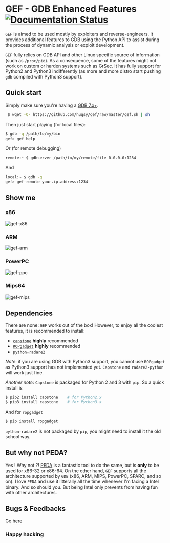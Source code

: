 # GEF - GDB Enhanced Features  [![Documentation Status](https://readthedocs.org/projects/gef/badge/?version=latest)](https://gef.readthedocs.org/en/latest/)

`GEF` is aimed to be used mostly by exploiters and reverse-engineers. It
provides additional features to GDB using the Python API to assist during the
process of dynamic analysis or exploit development.

`GEF` fully relies on GDB API and other Linux specific source of information
(such as `/proc/pid`). As a consequence, some of the features might not work on
custom or harden systems such as GrSec.
It has fully support for Python2 and Python3 indifferently (as more and more
distro start pushing `gdb` compiled with Python3 support).


## Quick start

Simply make sure you're having a [GDB 7.x+](https://www.gnu.org/s/gdb).
``` bash
 $ wget -O- https://github.com/hugsy/gef/raw/master/gef.sh | sh
```

Then just start playing (for local files):
```bash
$ gdb -q /path/to/my/bin
gef> gef help
```

Or (for remote debugging)
```bash
remote:~ $ gdbserver /path/to/my/remote/file 0.0.0.0:1234
```
And 
```bash
local:~ $ gdb -q
gef> gef-remote your.ip.address:1234
```

## Show me

### x86
![gef-x86](https://i.imgur.com/P6ZGp6E.png)

### ARM
![gef-arm](https://pbs.twimg.com/media/CA_y-xEU0AAroF3.png:large)

### PowerPC
![gef-ppc](https://i.imgur.com/IN6x6lw.png)

### Mips64
![gef-mips](https://i.imgur.com/WTXutso.png)


## Dependencies

There are none: `GEF` works out of the box!
However, to enjoy all the coolest features, it is recommended to install:

- [`capstone`](https://github.com/aquynh/capstone) **highly** recommended
- [`ROPgadget`](https://github.com/JonathanSalwan/ROPgadget) **highly** recommended
- [`python-radare2`](https://github.com/radare/radare2-bindings)

*Note*: if you are using GDB with Python3 support, you cannot use `ROPgadget` as
 Python3 support has not implemented yet. `Capstone` and `radare2-python` will
 work just fine.

*Another note*: `Capstone` is packaged for Python 2 and 3 with `pip`. So a quick install is
```bash
$ pip2 install capstone    # for Python2.x
$ pip3 install capstone    # for Python3.x
```

And for `ropgadget`
```bash
$ pip install ropgadget
```

`python-radare2` is not packaged by `pip`, you might need to install it the old school way.


## But why not PEDA?
Yes ! Why not ?! [PEDA](https://github.com/longld/peda) is a fantastic tool to
do the same, but is **only** to be used for x86-32 or x86-64. On the other hand,
`GEF` supports all the architecture supported by `GDB` (x86, ARM, MIPS, PowerPC,
SPARC, and so on).
I love `PEDA` and use it litterally all the time whenever I'm facing a Intel
binary. And so should you. But being Intel only prevents from having fun with
other architectures.


## Bugs & Feedbacks

Go [here](https://github.com/hugsy/gef/issues)

### Happy hacking
